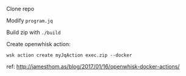 Clone repo

Modify `program.jq`

Build zip with `./build`

Create openwhisk action:

```
wsk action create myJqAction exec.zip --docker
```

ref: http://jamesthom.as/blog/2017/01/16/openwhisk-docker-actions/
